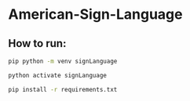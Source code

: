 # American-Sign-Language

## How to run:

```bash
pip python -m venv signLanguage
```

```bash
python activate signLanguage
```

```bash
pip install -r requirements.txt
```